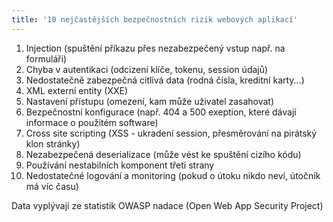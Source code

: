 ```yaml
---
title: '10 nejčastějších bezpečnostních rizik webových aplikací'
---
```


1. Injection (spuštění příkazu přes nezabezpečený vstup např. na formuláři)
2. Chyba v autentikaci (odcizení klíče, tokenu, session údajů)
3. Nedostatečně zabezpečná citlivá data (rodná čísla, kreditní karty...)
4. XML externí entity (XXE)
5. Nastavení přístupu (omezení, kam může uživatel zasahovat)
6. Bezpečnostní konfigurace (např. 404 a 500 exeption, které dávají informace o použitém software)
7. Cross site scripting (XSS - ukradení session, přesměrování na pirátský klon stránky)
8. Nezabezpečená deserializace (může vést ke spuštění cizího kódu)
9. Používání nestabilních komponent třetí strany
10. Nedostatečné logování a monitoring (pokud o útoku nikdo neví, útočník má víc času)

Data vyplývají ze statistik OWASP nadace (Open Web App Security Project)
